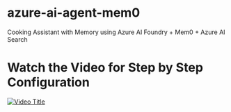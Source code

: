 # azure-ai-agent-mem0
Cooking Assistant with Memory using Azure AI Foundry + Mem0 + Azure AI Search

# Watch the Video for Step by Step Configuration

[![Video Title](https://img.youtube.com/vi/XenSTKe0DoE/0.jpg)](https://www.youtube.com/watch?v=XenSTKe0DoE)
